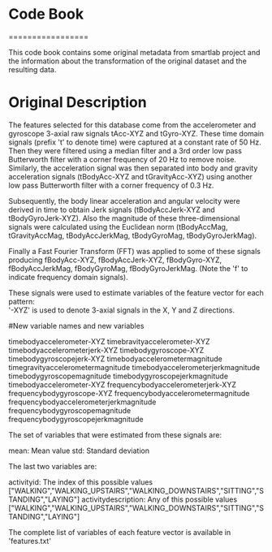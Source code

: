 
# Code Book
=================

This code book contains some original metadata from smartlab project and the information about the transformation of the original dataset and the resulting data.

# Original Description
The features selected for this database come from the accelerometer and gyroscope 3-axial raw signals tAcc-XYZ and tGyro-XYZ. These time domain signals (prefix 't' to denote time) were captured at a constant rate of 50 Hz. Then they were filtered using a median filter and a 3rd order low pass Butterworth filter with a corner frequency of 20 Hz to remove noise. Similarly, the acceleration signal was then separated into body and gravity acceleration signals (tBodyAcc-XYZ and tGravityAcc-XYZ) using another low pass Butterworth filter with a corner frequency of 0.3 Hz. 

Subsequently, the body linear acceleration and angular velocity were derived in time to obtain Jerk signals (tBodyAccJerk-XYZ and tBodyGyroJerk-XYZ). Also the magnitude of these three-dimensional signals were calculated using the Euclidean norm (tBodyAccMag, tGravityAccMag, tBodyAccJerkMag, tBodyGyroMag, tBodyGyroJerkMag). 

Finally a Fast Fourier Transform (FFT) was applied to some of these signals producing fBodyAcc-XYZ, fBodyAccJerk-XYZ, fBodyGyro-XYZ, fBodyAccJerkMag, fBodyGyroMag, fBodyGyroJerkMag. (Note the 'f' to indicate frequency domain signals). 

These signals were used to estimate variables of the feature vector for each pattern:  
'-XYZ' is used to denote 3-axial signals in the X, Y and Z directions.

#New variable names and new variables

timebodyaccelerometer-XYZ
timebravityaccelerometer-XYZ
timebodyaccelerometerjerk-XYZ
timebodygyroscope-XYZ
timebodygyroscopejerk-XYZ
timebodyaccelerometermagnitude
timegravityaccelerometermagnitude
timebodyaccelerometerjerkmagnitude
timebodygyroscopemagnitude
timebodygyroscopejerkmagnitude
timebodyaccelerometer-XYZ
frequencybodyaccelerometerjerk-XYZ
frequencybodygyroscope-XYZ
frequencybodyaccelerometermagnitude
frequencybodyaccelerometerjerkmagnitude
frequencybodygyroscopemagnitude
frequencybodygyroscopejerkmagnitude

The set of variables that were estimated from these signals are: 

mean: Mean value
std: Standard deviation

The last two variables are:

activityid: The index of this possible values ["WALKING","WALKING_UPSTAIRS","WALKING_DOWNSTAIRS","SITTING","STANDING","LAYING"] 
activitydescription: Any of this possible values ["WALKING","WALKING_UPSTAIRS","WALKING_DOWNSTAIRS","SITTING","STANDING","LAYING"]

The complete list of variables of each feature vector is available in 'features.txt'
